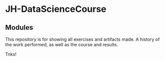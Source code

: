 # JH-DataScienceCourse
## Modules

This repository is for showing all exercises and artifacts made.
A history of the work performed, as well as the course and results.

Tnks!
